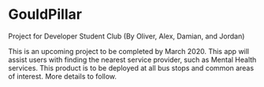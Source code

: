 # GouldPillar
Project for Developer Student Club (By Oliver, Alex, Damian, and Jordan)

This is an upcoming project to be completed by March 2020. This app will assist users 
with finding the nearest service provider, such as Mental Health services. This product
is to be deployed at all bus stops and common areas of interest. More details to follow.
